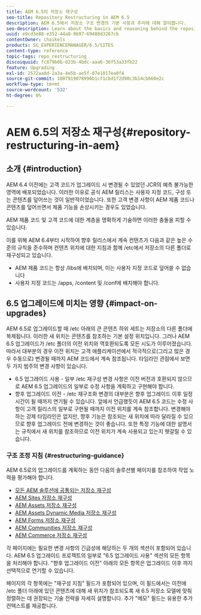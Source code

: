 ```yaml
---
title: AEM 6.5의 저장소 재구성
seo-title: Repository Restructuring in AEM 6.5
description: AEM 6.5에서 저장소 구조 변경의 기본 사항과 추리에 대해 알아봅니다.
seo-description: Learn about the basics and reasoning behind the repository restructuring in AEM 6.5
uuid: e9cd3e88-e352-44a8-9b97-69488d3267cb
contentOwner: chaikels
products: SG_EXPERIENCEMANAGER/6.5/SITES
content-type: reference
topic-tags: repo_restructuring
discoiquuid: fc879b0b-823b-4bdc-aaa6-36f53a33fb22
feature: Upgrading
exl-id: 2572aa8d-2a3a-4e5b-ae5f-07e1017ea0f4
source-git-commit: 1807919078996b1cf1cbd1f2d90c3b14cb660e2c
workflow-type: tm+mt
source-wordcount: '532'
ht-degree: 0%

---
```


# AEM 6.5의 저장소 재구성{#repository-restructuring-in-aem}

## 소개 {#introduction}

AEM 6.4 이전에는 고객 코드가 업그레이드 시 변경될 수 있었던 JCR의 예측 불가능한 영역에 배포되었습니다. 이러한 이유로 공식 AEM 릴리스는 사용자 지정 코드, 구성 또는 콘텐츠를 덮어쓰는 것이 일반적이었습니다. 또한 고객 변경 사항이 AEM 제품 코드나 콘텐츠를 덮어쓰면서 제품 기능을 손상시키는 경우도 있었습니다.

AEM 제품 코드 및 고객 코드에 대한 계층을 명확하게 기술하면 이러한 충돌을 피할 수 있습니다.

이를 위해 AEM 6.4부터 시작하여 향후 릴리스에서 계속 컨텐츠가 다음과 같은 높은 수준의 규칙을 준수하며 컨텐츠 위치에 대한 지침과 함께 /etc에서 저장소의 다른 폴더로 재구성되고 있습니다.

* AEM 제품 코드는 항상 /libs에 배치되며, 이는 사용자 지정 코드로 덮어쓸 수 없습니다
* 사용자 지정 코드는 /apps, /content 및 /conf에 배치해야 합니다.

## 6.5 업그레이드에 미치는 영향 {#impact-on-upgrades}

AEM 6.5로 업그레이드할 때 /etc 아래의 큰 콘텐츠 하위 세트는 저장소의 다른 폴더에 복제됩니다. 이러한 새 위치는 콘텐츠를 참조하는 기본 설정 위치입니다. 그러나 AEM 6.5 업그레이드가 /etc 폴더의 이전 위치와 역호환되도록 모든 시도가 이루어졌습니다. 따라서 대부분의 경우 이전 위치는 고객 애플리케이션에서 적극적으로(그리고 많은 경우 수동으로) 변경될 때까지 AEM 코드에서 계속 참조됩니다. 타임라인 관점에서 보면 두 가지 범주의 변경 사항이 있습니다.

* 6.5 업그레이드 사용 - 일부 /etc 재구성 변경 사항은 이전 버전과 호환되지 않으므로 AEM 6.5 업그레이드의 일부로 수정 사항을 계획하고 구현해야 합니다.
* 향후 업그레이드 이전 - /etc 재구조화 변경의 대부분은 향후 업그레이드 이후 일정 시간이 될 때까지 연기될 수 있습니다. 앞에서 언급했듯이 AEM 6.5 코드는 수정 사항이 고객 릴리스의 일부로 구현될 때까지 이전 위치를 계속 참조합니다. 변경해야 하는 강제 타임라인은 없지만, 향후 기능은 참조되는 새 위치에 따라 달라질 수 있으므로 향후 업그레이드 전에 변경하는 것이 좋습니다. 또한 특정 기능에 대한 설명서는 규칙에서 새 위치를 참조하므로 이전 위치가 계속 사용되고 있는지 헷갈릴 수 있습니다.

### 구조 조정 지침 {#restructuring-guidance}

AEM 6.5로의 업그레이드를 계획하는 동안 다음의 솔루션별 페이지를 참조하여 작업 노력을 평가해야 합니다.

* [모든 AEM 솔루션에 공통되는 저장소 재구성](/help/sites-deploying/all-repository-restructuring-in-aem-6-5.md)
* [AEM Sites 저장소 재구성](/help/sites-deploying/sites-repository-restructuring-in-aem-6-5.md)
* [AEM Assets 저장소 재구성](/help/sites-deploying/assets-repository-restructuring-in-aem-6-5.md)
* [AEM Assets Dynamic Media 저장소 재구성](/help/sites-deploying/dynamicmedia-repository-restructuring-in-aem-6-5.md)
* [AEM Forms 저장소 재구성](/help/sites-deploying/forms-repository-restructuring-in-aem-6-5.md)
* [AEM Communities 저장소 재구성](/help/sites-deploying/communities-repository-restructuring-in-aem-6-5.md)
* [AEM Commerce 저장소 재구성](/help/sites-deploying/ecommerce-repository-restructuring-in-aem-6-5.md)

각 페이지에는 필요한 변경 사항의 긴급성에 해당하는 두 개의 섹션이 포함되어 있습니다. AEM 6.5 업그레이드 프로젝트의 일부로 &quot;6.5 업그레이드 사용&quot; 섹션의 모든 항목을 처리해야 합니다. &quot;향후 업그레이드 이전&quot; 아래의 모든 항목은 업그레이드 이후 까지 선택적으로 연기할 수 있습니다.

페이지의 각 항목에는 &quot;재구성 지침&quot; 필드가 포함되어 있으며, 이 필드에서는 이전에 /etc 폴더 아래에 있던 콘텐츠에 대해 새 위치가 참조되도록 새 6.5 저장소 모델에 맞춰 정렬하는 데 권장되는 기술 전략을 자세히 설명합니다. 추가 &quot;메모&quot; 필드는 유용한 추가 컨텍스트를 제공합니다.
